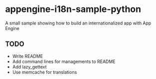 appengine-i18n-sample-python
============================

A small sample showing how to build an internationalized app with App Engine


TODO
----

- Write README
- Add command lines for managements to README
- Add lazy_gettext
- Use memcache for translations
